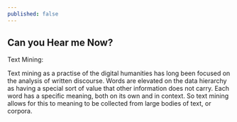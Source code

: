 ```yaml
---
published: false
---
```

## Can you Hear me Now?

Text Mining:

Text mining as a practise of the digital humanities has long been focused on the analysis of written discourse. Words are elevated on the data hierarchy as having a special sort of value that other information does not carry. Each word has a specific meaning, both on its own and in context. So text mining allows for this to meaning to be collected from large bodies of text, or corpora. 
